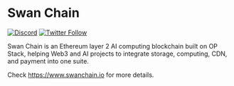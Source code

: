 # Swan Chain
[![Discord](https://img.shields.io/discord/770382203782692945?label=Discord&logo=Discord)](https://discord.gg/swanchain)
[![Twitter Follow](https://img.shields.io/twitter/follow/swan_chain)](https://twitter.com/swan_chain)

Swan Chain is an Ethereum layer 2 AI computing blockchain built on OP Stack, helping Web3 and AI projects to integrate storage, computing, CDN, and payment into one suite.

Check https://www.swanchain.io for more details.
